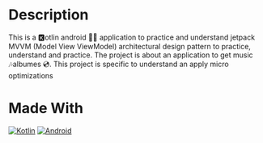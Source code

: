 # Description
This is a 🅺otlin android 🤖📱 application to practice and understand jetpack MVVM (Model View ViewModel) architectural design pattern to practice, understand and practice. The project is about an application to get music 🎶albumes 💿. This project is specific to understand an apply micro optimizations

# Made With
[![Kotlin](https://img.shields.io/badge/kotlin-7f52ff?style=for-the-badge&logo=kotlin&logoColor=white&labelColor=000000)]()
[![Android](https://img.shields.io/badge/Android-3ddc84?style=for-the-badge&logo=android&logoColor=white&labelColor=000000)]()